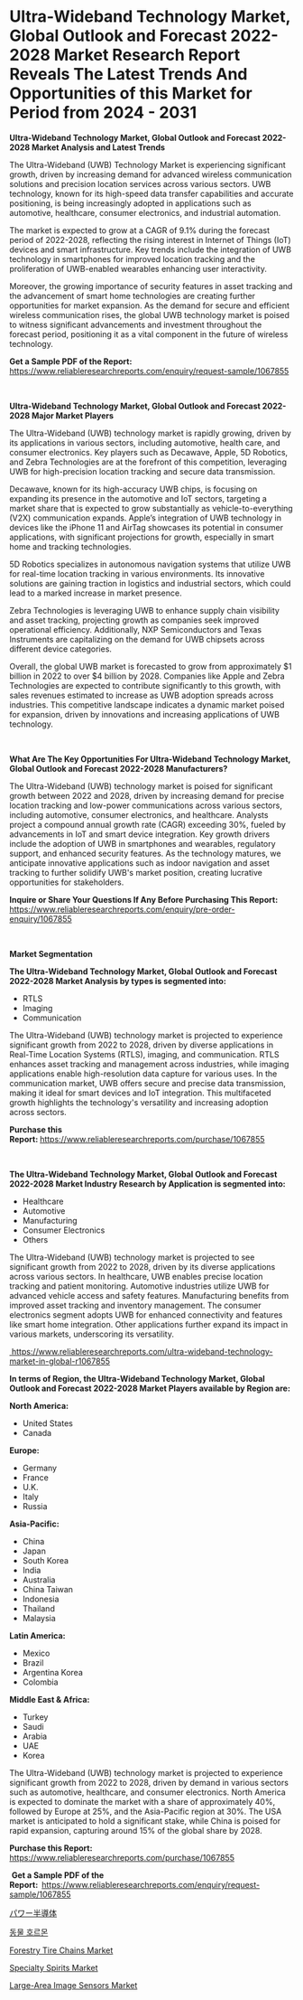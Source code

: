 <p><h1>Ultra-Wideband Technology Market, Global Outlook and Forecast 2022-2028 Market Research Report Reveals The Latest Trends And Opportunities of this Market for Period from 2024 - 2031</h1></p><p><strong>Ultra-Wideband Technology Market, Global Outlook and Forecast 2022-2028 Market Analysis and Latest Trends</strong></p>
<p><p>The Ultra-Wideband (UWB) Technology Market is experiencing significant growth, driven by increasing demand for advanced wireless communication solutions and precision location services across various sectors. UWB technology, known for its high-speed data transfer capabilities and accurate positioning, is being increasingly adopted in applications such as automotive, healthcare, consumer electronics, and industrial automation. </p><p>The market is expected to grow at a CAGR of 9.1% during the forecast period of 2022-2028, reflecting the rising interest in Internet of Things (IoT) devices and smart infrastructure. Key trends include the integration of UWB technology in smartphones for improved location tracking and the proliferation of UWB-enabled wearables enhancing user interactivity. </p><p>Moreover, the growing importance of security features in asset tracking and the advancement of smart home technologies are creating further opportunities for market expansion. As the demand for secure and efficient wireless communication rises, the global UWB technology market is poised to witness significant advancements and investment throughout the forecast period, positioning it as a vital component in the future of wireless technology.</p></p>
<p><strong>Get a Sample PDF of the Report:&nbsp;</strong> <a href="https://www.reliableresearchreports.com/enquiry/request-sample/1067855">https://www.reliableresearchreports.com/enquiry/request-sample/1067855</a></p>
<p>&nbsp;</p>
<p><strong>Ultra-Wideband Technology Market, Global Outlook and Forecast 2022-2028 Major Market Players</strong></p>
<p><p>The Ultra-Wideband (UWB) technology market is rapidly growing, driven by its applications in various sectors, including automotive, health care, and consumer electronics. Key players such as Decawave, Apple, 5D Robotics, and Zebra Technologies are at the forefront of this competition, leveraging UWB for high-precision location tracking and secure data transmission.</p><p>Decawave, known for its high-accuracy UWB chips, is focusing on expanding its presence in the automotive and IoT sectors, targeting a market share that is expected to grow substantially as vehicle-to-everything (V2X) communication expands. Apple’s integration of UWB technology in devices like the iPhone 11 and AirTag showcases its potential in consumer applications, with significant projections for growth, especially in smart home and tracking technologies.</p><p>5D Robotics specializes in autonomous navigation systems that utilize UWB for real-time location tracking in various environments. Its innovative solutions are gaining traction in logistics and industrial sectors, which could lead to a marked increase in market presence.</p><p>Zebra Technologies is leveraging UWB to enhance supply chain visibility and asset tracking, projecting growth as companies seek improved operational efficiency. Additionally, NXP Semiconductors and Texas Instruments are capitalizing on the demand for UWB chipsets across different device categories.</p><p>Overall, the global UWB market is forecasted to grow from approximately $1 billion in 2022 to over $4 billion by 2028. Companies like Apple and Zebra Technologies are expected to contribute significantly to this growth, with sales revenues estimated to increase as UWB adoption spreads across industries. This competitive landscape indicates a dynamic market poised for expansion, driven by innovations and increasing applications of UWB technology.</p></p>
<p>&nbsp;</p>
<p><strong>What Are The Key Opportunities For Ultra-Wideband Technology Market, Global Outlook and Forecast 2022-2028 Manufacturers?</strong></p>
<p><p>The Ultra-Wideband (UWB) technology market is poised for significant growth between 2022 and 2028, driven by increasing demand for precise location tracking and low-power communications across various sectors, including automotive, consumer electronics, and healthcare. Analysts project a compound annual growth rate (CAGR) exceeding 30%, fueled by advancements in IoT and smart device integration. Key growth drivers include the adoption of UWB in smartphones and wearables, regulatory support, and enhanced security features. As the technology matures, we anticipate innovative applications such as indoor navigation and asset tracking to further solidify UWB's market position, creating lucrative opportunities for stakeholders.</p></p>
<p><strong>Inquire or Share Your Questions If Any Before Purchasing This Report:</strong> <a href="https://www.reliableresearchreports.com/enquiry/pre-order-enquiry/1067855">https://www.reliableresearchreports.com/enquiry/pre-order-enquiry/1067855</a></p>
<p>&nbsp;</p>
<p><strong>Market Segmentation</strong></p>
<p><strong>The Ultra-Wideband Technology Market, Global Outlook and Forecast 2022-2028 Market Analysis by types is segmented into:</strong></p>
<p><ul><li>RTLS</li><li>Imaging</li><li>Communication</li></ul></p>
<p><p>The Ultra-Wideband (UWB) technology market is projected to experience significant growth from 2022 to 2028, driven by diverse applications in Real-Time Location Systems (RTLS), imaging, and communication. RTLS enhances asset tracking and management across industries, while imaging applications enable high-resolution data capture for various uses. In the communication market, UWB offers secure and precise data transmission, making it ideal for smart devices and IoT integration. This multifaceted growth highlights the technology's versatility and increasing adoption across sectors.</p></p>
<p><strong>Purchase this Report:&nbsp;</strong><a href="https://www.reliableresearchreports.com/purchase/1067855">https://www.reliableresearchreports.com/purchase/1067855</a></p>
<p>&nbsp;</p>
<p><strong>The Ultra-Wideband Technology Market, Global Outlook and Forecast 2022-2028 Market Industry Research by Application is segmented into:</strong></p>
<p><ul><li>Healthcare</li><li>Automotive</li><li>Manufacturing</li><li>Consumer Electronics</li><li>Others</li></ul></p>
<p><p>The Ultra-Wideband (UWB) technology market is projected to see significant growth from 2022 to 2028, driven by its diverse applications across various sectors. In healthcare, UWB enables precise location tracking and patient monitoring. Automotive industries utilize UWB for advanced vehicle access and safety features. Manufacturing benefits from improved asset tracking and inventory management. The consumer electronics segment adopts UWB for enhanced connectivity and features like smart home integration. Other applications further expand its impact in various markets, underscoring its versatility.</p></p>
<p><a href="https://www.reliableresearchreports.com/ultra-wideband-technology-market-in-global-r1067855">&nbsp;https://www.reliableresearchreports.com/ultra-wideband-technology-market-in-global-r1067855</a></p>
<p><strong>In terms of Region, the Ultra-Wideband Technology Market, Global Outlook and Forecast 2022-2028 Market Players available by Region are:</strong></p>
<p>
    <p> <strong> North America: </strong>
        <ul>
            <li>United States</li>
            <li>Canada</li>
        </ul>
        </p> 
    <p> <strong> Europe: </strong>
        <ul>
            <li>Germany</li>
            <li>France</li>
            <li>U.K.</li>
            <li>Italy</li>
            <li>Russia</li>
        </ul>
        </p> 
    <p> <strong> Asia-Pacific: </strong>
        <ul>
            <li>China</li>
            <li>Japan</li>
            <li>South Korea</li>
            <li>India</li>
            <li>Australia</li>
            <li>China Taiwan</li>
            <li>Indonesia</li>
            <li>Thailand</li>
            <li>Malaysia</li>
        </ul>
        </p> 
    <p> <strong> Latin America: </strong>
        <ul>
            <li>Mexico</li>
            <li>Brazil</li>
            <li>Argentina Korea</li>
            <li>Colombia</li>
        </ul>
        </p> 
    <p> <strong> Middle East & Africa: </strong>
        <ul>
            <li>Turkey</li>
            <li>Saudi</li>
            <li>Arabia</li>
            <li>UAE</li>
            <li>Korea</li>
        </ul>
    </p>
    </p>
<p><p>The Ultra-Wideband (UWB) technology market is projected to experience significant growth from 2022 to 2028, driven by demand in various sectors such as automotive, healthcare, and consumer electronics. North America is expected to dominate the market with a share of approximately 40%, followed by Europe at 25%, and the Asia-Pacific region at 30%. The USA market is anticipated to hold a significant stake, while China is poised for rapid expansion, capturing around 15% of the global share by 2028.</p></p>
<p><strong>Purchase this Report: </strong><a href="https://www.reliableresearchreports.com/purchase/1067855">https://www.reliableresearchreports.com/purchase/1067855</a></p>
<p>&nbsp;<strong>Get a Sample PDF of the Report:&nbsp;&nbsp;</strong><a href="https://www.reliableresearchreports.com/enquiry/request-sample/1067855">https://www.reliableresearchreports.com/enquiry/request-sample/1067855</a></p>
<p><strong></strong></p>
<p><p><a href="https://medium.com/@shuvohaque77/%E3%83%91%E3%83%AF%E3%83%BC%E5%8D%8A%E5%B0%8E%E4%BD%93%E5%B8%82%E5%A0%B4%E3%81%AE%E9%80%B2%E5%8C%96-%E3%82%B0%E3%83%AD%E3%83%BC%E3%83%90%E3%83%AB%E3%83%88%E3%83%AC%E3%83%B3%E3%83%89%E3%81%A8%E5%9C%B0%E5%9F%9F%E5%8B%95%E5%90%91-2024%E5%B9%B4-2031%E5%B9%B4-364c081cc4ef">パワー半導体</a></p><p><a href="https://medium.com/@addiehirthe50/%EB%8F%99%EB%AC%BC-%ED%98%B8%EB%A5%B4%EB%AA%AC-%EC%8B%9C%EC%9E%A5-%EA%B8%80%EB%A1%9C%EB%B2%8C-%EB%B0%8F-%EC%A7%80%EC%97%AD-%EB%B6%84%EC%84%9D-%EC%A7%80%EC%97%AD-%EA%B5%AD%EA%B0%80-%EC%88%98%EC%A4%80-%EB%B6%84%EC%84%9D-%EB%B0%8F-%EA%B2%BD%EC%9F%81-%ED%99%98%EA%B2%BD%EC%97%90-%EB%8C%80%ED%95%9C-%EC%B4%88%EC%A0%90-c2552384195a">동물 호르몬</a></p><p><a href="https://issuu.com/reportprime-2/docs/forestry-tire-chains-market-size-20_84056d159349cb">Forestry Tire Chains Market</a></p><p><a href="https://medium.com/@gracielawharris42024/global-specialty-spirits-market-landscape-future-trends-and-market-strategic-forecast-2024-fe776712b29d">Specialty Spirits Market</a></p><p><a href="https://issuu.com/reportprime-2/docs/large-area-image-sensors-market-siz_01e7c1a9173567">Large-Area Image Sensors Market</a></p></p>